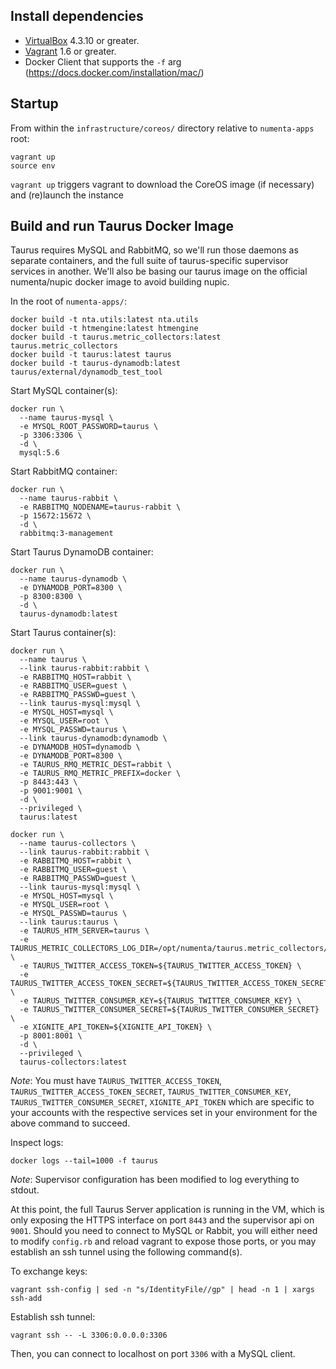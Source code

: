 Install dependencies
--------------------

* [VirtualBox](https://www.virtualbox.org/wiki/Downloads) 4.3.10 or greater.
* [Vagrant](http://www.vagrantup.com/downloads.html) 1.6 or greater.
* Docker Client that supports the `-f` arg (https://docs.docker.com/installation/mac/)

Startup
-------

From within the `infrastructure/coreos/` directory relative to `numenta-apps`
root:

```
vagrant up
source env
```

``vagrant up`` triggers vagrant to download the CoreOS image (if necessary)
and (re)launch the instance

Build and run Taurus Docker Image
---------------------------------

Taurus requires MySQL and RabbitMQ, so we'll run those daemons as separate
containers, and the full suite of taurus-specific supervisor services in
another.  We'll also be basing our taurus image on the official numenta/nupic
docker image to avoid building nupic.

In the root of `numenta-apps/`:

```
docker build -t nta.utils:latest nta.utils
docker build -t htmengine:latest htmengine
docker build -t taurus.metric_collectors:latest taurus.metric_collectors
docker build -t taurus:latest taurus
docker build -t taurus-dynamodb:latest taurus/external/dynamodb_test_tool

```

Start MySQL container(s):

```
docker run \
  --name taurus-mysql \
  -e MYSQL_ROOT_PASSWORD=taurus \
  -p 3306:3306 \
  -d \
  mysql:5.6
```

Start RabbitMQ container:

```
docker run \
  --name taurus-rabbit \
  -e RABBITMQ_NODENAME=taurus-rabbit \
  -p 15672:15672 \
  -d \
  rabbitmq:3-management
```

Start Taurus DynamoDB container:

```
docker run \
  --name taurus-dynamodb \
  -e DYNAMODB_PORT=8300 \
  -p 8300:8300 \
  -d \
  taurus-dynamodb:latest
```

Start Taurus container(s):

```
docker run \
  --name taurus \
  --link taurus-rabbit:rabbit \
  -e RABBITMQ_HOST=rabbit \
  -e RABBITMQ_USER=guest \
  -e RABBITMQ_PASSWD=guest \
  --link taurus-mysql:mysql \
  -e MYSQL_HOST=mysql \
  -e MYSQL_USER=root \
  -e MYSQL_PASSWD=taurus \
  --link taurus-dynamodb:dynamodb \
  -e DYNAMODB_HOST=dynamodb \
  -e DYNAMODB_PORT=8300 \
  -e TAURUS_RMQ_METRIC_DEST=rabbit \
  -e TAURUS_RMQ_METRIC_PREFIX=docker \
  -p 8443:443 \
  -p 9001:9001 \
  -d \
  --privileged \
  taurus:latest

docker run \
  --name taurus-collectors \
  --link taurus-rabbit:rabbit \
  -e RABBITMQ_HOST=rabbit \
  -e RABBITMQ_USER=guest \
  -e RABBITMQ_PASSWD=guest \
  --link taurus-mysql:mysql \
  -e MYSQL_HOST=mysql \
  -e MYSQL_USER=root \
  -e MYSQL_PASSWD=taurus \
  --link taurus:taurus \
  -e TAURUS_HTM_SERVER=taurus \
  -e TAURUS_METRIC_COLLECTORS_LOG_DIR=/opt/numenta/taurus.metric_collectors/logs \
  -e TAURUS_TWITTER_ACCESS_TOKEN=${TAURUS_TWITTER_ACCESS_TOKEN} \
  -e TAURUS_TWITTER_ACCESS_TOKEN_SECRET=${TAURUS_TWITTER_ACCESS_TOKEN_SECRET} \
  -e TAURUS_TWITTER_CONSUMER_KEY=${TAURUS_TWITTER_CONSUMER_KEY} \
  -e TAURUS_TWITTER_CONSUMER_SECRET=${TAURUS_TWITTER_CONSUMER_SECRET} \
  -e XIGNITE_API_TOKEN=${XIGNITE_API_TOKEN} \
  -p 8001:8001 \
  -d \
  --privileged \
  taurus-collectors:latest
```

*Note*: You must have `TAURUS_TWITTER_ACCESS_TOKEN`,
`TAURUS_TWITTER_ACCESS_TOKEN_SECRET`, `TAURUS_TWITTER_CONSUMER_KEY`,
`TAURUS_TWITTER_CONSUMER_SECRET`, `XIGNITE_API_TOKEN` which are specific to
your accounts with the respective services set in your environment for the
above command to succeed.

Inspect logs:

```
docker logs --tail=1000 -f taurus
```

*Note*: Supervisor configuration has been modified to log everything to stdout.

At this point, the full Taurus Server application is running in the VM, which
is only exposing the HTTPS interface on port `8443` and the supervisor api on
`9001`.  Should you need to connect to MySQL or Rabbit, you will either need to
modify `config.rb` and reload vagrant to expose those ports, or you may
establish an ssh tunnel using the following command(s).

To exchange keys:

```
vagrant ssh-config | sed -n "s/IdentityFile//gp" | head -n 1 | xargs ssh-add
```

Establish ssh tunnel:

```
vagrant ssh -- -L 3306:0.0.0.0:3306
```

Then, you can connect to localhost on port `3306` with a MySQL client.

